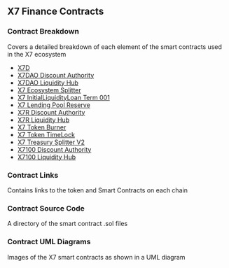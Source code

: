 ## X7 Finance Contracts

### Contract Breakdown

Covers a detailed breakdown of each element of the smart contracts used in the X7 ecosystem

- [X7D](/contracts/contract-breakdowns/X7D.md)
- [X7DAO Discount Authority](/contracts/contract-breakdowns/X7DAODiscountAuthority.md)
- [X7DAO Liquidity Hub](/contracts/contract-breakdowns/X7DAOLiquidityHub.md)
- [X7 Ecosystem Splitter](/contracts/contract-breakdowns/X7EcosystemSplitter.md)
- [X7 InitialLiquidityLoan Term 001](/contracts/contract-breakdowns/X7InitialLiquidityLoanTerm001.md)
- [X7 Lending Pool Reserve](/contracts/contract-breakdowns/X7LendingPoolReserve.md)
- [X7R Discount Authority](/contracts/contract-breakdowns/X7RDiscountAuthority.md)
- [X7R Liquidity Hub](/contracts/contract-breakdowns/X7RLiquidityHub.md)
- [X7 Token Burner](/contracts/contract-breakdowns/X7TokenBurner.md)
- [X7 Token TimeLock](/contracts/contract-breakdowns/X7TokenTimeLock.md)
- [X7 Treasury Splitter V2](/contracts/contract-breakdowns/X7TreasurySplitterV2.md)
- [X7100 Discount Authority](/contracts/contract-breakdowns/X7100DiscountAuthority.md)
- [X7100 Liquidity Hub](/contracts/contract-breakdowns/X7100LiquidityHub.md)

### Contract Links

Contains links to the token and Smart Contracts on each chain

### Contract Source Code

A directory of the smart contract .sol files

### Contract UML Diagrams

Images of the X7 smart contracts as shown in a UML diagram

